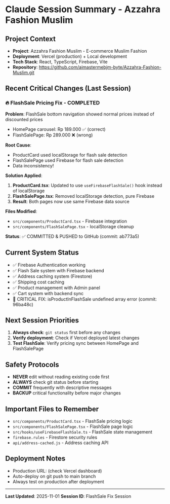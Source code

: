 # Claude Session Summary - Azzahra Fashion Muslim

## Project Context
- **Project**: Azzahra Fashion Muslim - E-commerce Muslim Fashion
- **Deployment**: Vercel (production) + Local development
- **Tech Stack**: React, TypeScript, Firebase, Vite
- **Repository**: https://github.com/aimastermebjm-byte/Azzahra-Fashion-Muslim.git

## Recent Critical Changes (Last Session)
### 🔥 FlashSale Pricing Fix - COMPLETED
**Problem**: FlashSale bottom navigation showed normal prices instead of discounted prices
- HomePage carousel: Rp 189.000 ✅ (correct)
- FlashSalePage: Rp 289.000 ❌ (wrong)

**Root Cause**:
- ProductCard used localStorage for flash sale detection
- FlashSalePage used Firebase for flash sale detection
- Data inconsistency!

**Solution Applied**:
1. **ProductCard.tsx**: Updated to use `useFirebaseFlashSale()` hook instead of localStorage
2. **FlashSalePage.tsx**: Removed localStorage detection, pure Firebase
3. **Result**: Both pages now use same Firebase data source

**Files Modified**:
- `src/components/ProductCard.tsx` - Firebase integration
- `src/components/FlashSalePage.tsx` - localStorage cleanup

**Status**: ✅ COMMITTED & PUSHED to GitHub (commit: ab773a5)

## Current System Status
- ✅ Firebase Authentication working
- ✅ Flash Sale system with Firebase backend
- ✅ Address caching system (Firestore)
- ✅ Shipping cost caching
- ✅ Product management with Admin panel
- ✅ Cart system with backend sync
- 🚨 CRITICAL FIX: isProductInFlashSale undefined array error (commit: 96ba48c)

## Next Session Priorities
1. **Always check**: `git status` first before any changes
2. **Verify deployment**: Check if Vercel deployed latest changes
3. **Test FlashSale**: Verify pricing sync between HomePage and FlashSalePage

## Safety Protocols
- **NEVER** edit without reading existing code first
- **ALWAYS** check git status before starting
- **COMMIT** frequently with descriptive messages
- **BACKUP** critical functionality before major changes

## Important Files to Remember
- `src/components/ProductCard.tsx` - FlashSale pricing logic
- `src/components/FlashSalePage.tsx` - FlashSale page logic
- `src/hooks/useFirebaseFlashSale.ts` - FlashSale state management
- `firebase.rules` - Firestore security rules
- `api/address-cached.js` - Address caching API

## Deployment Notes
- Production URL: (check Vercel dashboard)
- Auto-deploy on git push to main branch
- Always test on production after deployment

---
**Last Updated**: 2025-11-01
**Session ID**: FlashSale Fix Session